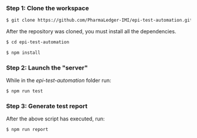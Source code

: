 ### Step 1: Clone the workspace

```sh
$ git clone https://github.com/PharmaLedger-IMI/epi-test-automation.git
```

After the repository was cloned, you must install all the dependencies.

```sh
$ cd epi-test-automation

$ npm install
```

### Step 2: Launch the "server"

While in the *epi-test-automation* folder run:

```sh
$ npm run test
```

### Step 3: Generate test report

After the above script has executed, run:

```sh
$ npm run report
```